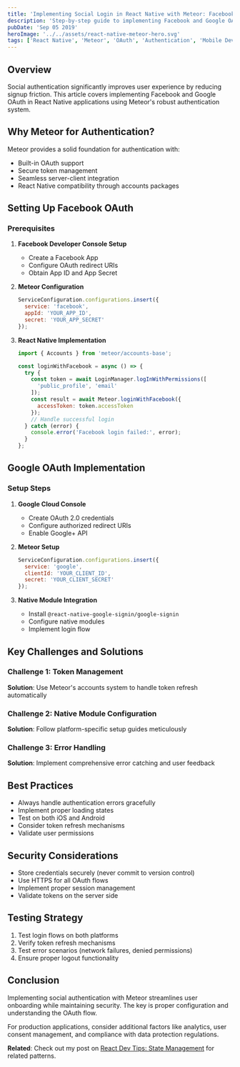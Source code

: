 ```yaml
---
title: 'Implementing Social Login in React Native with Meteor: Facebook and Google OAuth'
description: 'Step-by-step guide to implementing Facebook and Google OAuth authentication in React Native applications using Meteor'
pubDate: 'Sep 05 2019'
heroImage: '../../assets/react-native-meteor-hero.svg'
tags: ['React Native', 'Meteor', 'OAuth', 'Authentication', 'Mobile Development']
---
```


## Overview

Social authentication significantly improves user experience by reducing signup friction. This article covers implementing Facebook and Google OAuth in React Native applications using Meteor's robust authentication system.

## Why Meteor for Authentication?

Meteor provides a solid foundation for authentication with:
- Built-in OAuth support
- Secure token management
- Seamless server-client integration
- React Native compatibility through accounts packages

## Setting Up Facebook OAuth

### Prerequisites

1. **Facebook Developer Console Setup**
   - Create a Facebook App
   - Configure OAuth redirect URIs
   - Obtain App ID and App Secret

2. **Meteor Configuration**
   ```javascript
   ServiceConfiguration.configurations.insert({
     service: 'facebook',
     appId: 'YOUR_APP_ID',
     secret: 'YOUR_APP_SECRET'
   });
   ```

3. **React Native Implementation**
   ```javascript
   import { Accounts } from 'meteor/accounts-base';
   
   const loginWithFacebook = async () => {
     try {
       const token = await LoginManager.logInWithPermissions([
         'public_profile', 'email'
       ]);
       const result = await Meteor.loginWithFacebook({
         accessToken: token.accessToken
       });
       // Handle successful login
     } catch (error) {
       console.error('Facebook login failed:', error);
     }
   };
   ```

## Google OAuth Implementation

### Setup Steps

1. **Google Cloud Console**
   - Create OAuth 2.0 credentials
   - Configure authorized redirect URIs
   - Enable Google+ API

2. **Meteor Setup**
   ```javascript
   ServiceConfiguration.configurations.insert({
     service: 'google',
     clientId: 'YOUR_CLIENT_ID',
     secret: 'YOUR_CLIENT_SECRET'
   });
   ```

3. **Native Module Integration**
   - Install `@react-native-google-signin/google-signin`
   - Configure native modules
   - Implement login flow

## Key Challenges and Solutions

### Challenge 1: Token Management
**Solution**: Use Meteor's accounts system to handle token refresh automatically

### Challenge 2: Native Module Configuration
**Solution**: Follow platform-specific setup guides meticulously

### Challenge 3: Error Handling
**Solution**: Implement comprehensive error catching and user feedback

## Best Practices

- Always handle authentication errors gracefully
- Implement proper loading states
- Test on both iOS and Android
- Consider token refresh mechanisms
- Validate user permissions

## Security Considerations

- Store credentials securely (never commit to version control)
- Use HTTPS for all OAuth flows
- Implement proper session management
- Validate tokens on the server side

## Testing Strategy

1. Test login flows on both platforms
2. Verify token refresh mechanisms
3. Test error scenarios (network failures, denied permissions)
4. Ensure proper logout functionality

## Conclusion

Implementing social authentication with Meteor streamlines user onboarding while maintaining security. The key is proper configuration and understanding the OAuth flow.

For production applications, consider additional factors like analytics, user consent management, and compliance with data protection regulations.

**Related**: Check out my post on [React Dev Tips: State Management](/blog/react-dev-tips) for related patterns.
